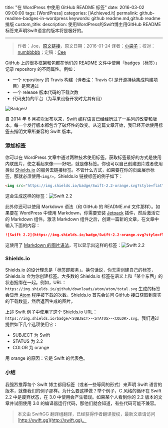 title: "在 WordPress 中使用 GitHub README 标签"
date: 2016-03-02 09:00:00
tags: [WordPress]
categories: [iAchieved.it]
permalink: github-readme-badges-in-wordpress
keywords: github readme.md,github readme 排版
custom_title: 
description: 使用WordPress的Swift博主用GitHub README标签来声明Swift语言的版本将是极好的。

---
> 作者：Joe，[原文链接](http://dev.iachieved.it/iachievedit/github-readme-badges-in-wordpress)，原文日期：2016-01-24
> 译者：[小袋子](http://daizi.me)；校对：[numbbbbb](http://numbbbbb.com/)；定稿：[Cee](https://github.com/Cee)
  







<!--此处开始正文-->

GitHub 上的很多框架和包都在他们的 README 文件中使用「badges（标签）」记录 repository 的不同属性。例如：

- 一个 repository 的 Travis 构建（译者注：Travis CI 是开源持续集成构建项目）是否通过
- 一个 release 版本代码的下载次数 
- 代码支持的平台（为苹果设备开发时尤其有用）

![Badges!](https://swift.gg/img/articles/github-readme-badges-in-wordpress/githubbadges.png1456881015.7654293)

<!--more-->

自 2014 年 6 月初次发布以来，[Swift 编程语言](https://en.wikipedia.org/wiki/Swift_%28programming_language%29)已经经历过了一系列的改变和版本。每一个发行版本都包含了破坏性的改变。从这篇文章开始，我已经开始使用标签去指明文章所兼容的 Swift 版本。

### 添加标签

你可以在 WordPress 文章中通过两种技术使用标签。获取标签最好的方式是使用内联图片，使之看起来像——好吧，就是像标签。你也可以自己创建图片或者使用类似 [Shields.io](http://shields.io/) 的服务去链接标签。不管什么方式，如果要在你的页面展示标签，那就必须使用`<img/>`。Shields.io 链接标签的例子如下：

```html
<img src="https://img.shields.io/badge/Swift-2.2-orange.svg?style=flat" alt="Swift 2.2" />
```

这会生成这样的标签：![Swift 2.2](https://img.shields.io/badge/Swift-2.2-orange.svg?style=flat)

此外你还可以使用 Markdown 语法（和 GitHub 的 README.md 文件那样）。如果要在 WordPress 中使用 Markdown，你需要安装 [Jetpack](https://wordpress.org/plugins/jetpack/) 插件，然后激活它的 Markdown 组件。激活 Markdown 组件之后，创建一篇新的文章，在文章中输入下面的内容：

```markdown
![Swift 2.2](https://img.shields.io/badge/Swift-2.2-orange.svg?style=flat)
```

这使用了 [Markdown 的图片语法](https://daringfireball.net/projects/markdown/syntax#img)，可以显示出这样的标签：![Swift 2.2](https://img.shields.io/badge/Swift-2.2-orange.svg?style=flat)

### Shields.io

Shields.io 的设计理念是「标签即服务」。换句话说，你无需创建自己的标签，Shields.io 会为你创建标签。大多数的 Shields.io 标签在语义上和「某个东西」的状态捆绑在一起。例如，URL：`https://img.shields.io/github/downloads/atom/atom/total.svg` 生成的标签会显示 [Atom](https://github.com/atom/atom) 程序被下载的次数。Shields.io 首先会访问 GitHub 接口获取到真实的下载数量，然后返回生成的图片。

上述 Swift 例子中使用了这个 Shields.io URL：
`https://img.shields.io/badge/<SUBJECT>-<STATUS>-<COLOR>.svg`。我们通过提供如下几个选项使用它：

- SUBJECT 为 Swift 
- STATUS 为 2.2 
- COLOR 为 orange

用 orange 的原因：它是 Swift 的代表色。

### 小结

我强烈推荐每个 Swift 博主都用标签（或者一些等同的形式）来声明 Swift 语言的版本，就像我们的例子那样。为什么要这样做？举个例子，C 风格的循环在 Swift 2.2 中是废弃状态，在 3.0 中使用会产生错误。如果某个人看到你的 2.2 版本的文章并试图使用 3.0 的编译器运行代码，那他们就会知道，有些代码可能不兼容。
> 本文由 SwiftGG 翻译组翻译，已经获得作者翻译授权，最新文章请访问 [http://swift.gg](http://swift.gg)。
